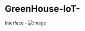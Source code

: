 # GreenHouse-IoT-
Interface - 
![image](https://user-images.githubusercontent.com/50359663/201400609-c804ec49-a1ed-4b32-9329-04622399690e.png)
